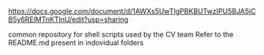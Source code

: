 https://docs.google.com/document/d/1AWXs5UwTlgPBKBUTwzIPU5BJA5jCB5y6RElMTnKTInU/edit?usp=sharing

common repository for shell scripts used by the CV team
Refer to the README.md present in indovidual folders